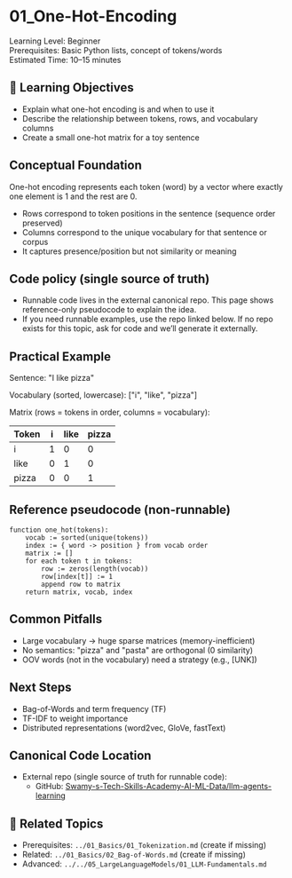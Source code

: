 # 01_One-Hot-Encoding

Learning Level: Beginner  
Prerequisites: Basic Python lists, concept of tokens/words  
Estimated Time: 10–15 minutes

## 🎯 Learning Objectives

- Explain what one-hot encoding is and when to use it
- Describe the relationship between tokens, rows, and vocabulary columns
- Create a small one-hot matrix for a toy sentence

## Conceptual Foundation

One-hot encoding represents each token (word) by a vector where exactly one element is 1 and the rest are 0.

- Rows correspond to token positions in the sentence (sequence order preserved)
- Columns correspond to the unique vocabulary for that sentence or corpus
- It captures presence/position but not similarity or meaning

## Code policy (single source of truth)

- Runnable code lives in the external canonical repo. This page shows reference-only pseudocode to explain the idea.
- If you need runnable examples, use the repo linked below. If no repo exists for this topic, ask for code and we’ll generate it externally.

## Practical Example

Sentence: "I like pizza"

Vocabulary (sorted, lowercase): ["i", "like", "pizza"]

Matrix (rows = tokens in order, columns = vocabulary):

| Token | i | like | pizza |
|-------|---|------|-------|
| i     | 1 | 0    | 0     |
| like  | 0 | 1    | 0     |
| pizza | 0 | 0    | 1     |

## Reference pseudocode (non-runnable)

```text
function one_hot(tokens):
    vocab := sorted(unique(tokens))
    index := { word -> position } from vocab order
    matrix := []
    for each token t in tokens:
        row := zeros(length(vocab))
        row[index[t]] := 1
        append row to matrix
    return matrix, vocab, index
```

## Common Pitfalls

- Large vocabulary → huge sparse matrices (memory-inefficient)
- No semantics: "pizza" and "pasta" are orthogonal (0 similarity)
- OOV words (not in the vocabulary) need a strategy (e.g., [UNK])

## Next Steps

- Bag-of-Words and term frequency (TF)
- TF-IDF to weight importance
- Distributed representations (word2vec, GloVe, fastText)

## Canonical Code Location

- External repo (single source of truth for runnable code):
  - GitHub: [Swamy-s-Tech-Skills-Academy-AI-ML-Data/llm-agents-learning](https://github.com/Swamy-s-Tech-Skills-Academy-AI-ML-Data/llm-agents-learning)

## 🔗 Related Topics

- Prerequisites: `../01_Basics/01_Tokenization.md` (create if missing)
- Related: `../01_Basics/02_Bag-of-Words.md` (create if missing)
- Advanced: `../../05_LargeLanguageModels/01_LLM-Fundamentals.md`
